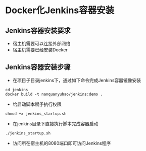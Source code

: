 # Docker化Jenkins容器安装

## Jenkins容器安装要求
- 宿主机需要可以连接外部网络
- 宿主机需要已经安装Docker

## Jenkins容器安装步骤
- 在项目子目录jenkins下，通过如下命令完成Jenkins容器镜像安装
```
cd jenkins
docker build -t nanquanyuhao/jenkins:demo .
```
- 给启动脚本赋予执行权限
```
chmod +x jenkins_startup.sh
```
- 在jenkins目录下直接执行脚本完成容器启动
```
./jenkins_startup.sh
```
- 访问所在宿主机的8080端口即可访问Jenkins程序
